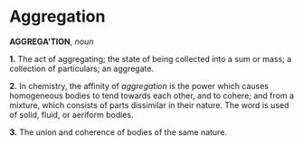 # Aggregation

**AGGREGA'TION**, _noun_

**1.** The act of aggregating; the state of being collected into a sum or mass; a collection of particulars; an aggregate.

**2.** In chemistry, the affinity of _aggregation_ is the power which causes homogeneous bodies to tend towards each other, and to cohere; and from a mixture, which consists of parts dissimilar in their nature. The word is used of solid, fluid, or aeriform bodies.

**3.** The union and coherence of bodies of the same nature.